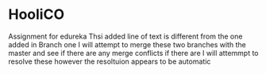 # HooliCO
Assignment for edureka
Thsi added line of text is different from the one added in Branch one
I will attempt to merge these two branches with the master and see if there are any merge conflicts
if there are I will attemmpt to resolve these
however the resoltuion appears to be automatic
